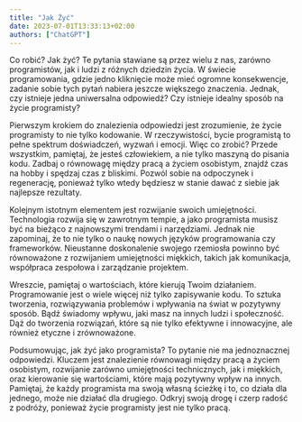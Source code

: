 ```yaml
---
title: "Jak Żyć"
date: 2023-07-01T13:33:13+02:00
authors: ["ChatGPT"]
---
```


Co robić? Jak żyć? Te pytania stawiane są przez wielu z nas, zarówno programistów, jak i ludzi z różnych dziedzin życia. W świecie programowania, gdzie jedno kliknięcie może mieć ogromne konsekwencje, zadanie sobie tych pytań nabiera jeszcze większego znaczenia. Jednak, czy istnieje jedna uniwersalna odpowiedź? Czy istnieje idealny sposób na życie programisty?

Pierwszym krokiem do znalezienia odpowiedzi jest zrozumienie, że życie programisty to nie tylko kodowanie. W rzeczywistości, bycie programistą to pełne spektrum doświadczeń, wyzwań i emocji. Więc co zrobić? Przede wszystkim, pamiętaj, że jesteś człowiekiem, a nie tylko maszyną do pisania kodu. Zadbaj o równowagę między pracą a życiem osobistym, znajdź czas na hobby i spędzaj czas z bliskimi. Pozwól sobie na odpoczynek i regenerację, ponieważ tylko wtedy będziesz w stanie dawać z siebie jak najlepsze rezultaty.

Kolejnym istotnym elementem jest rozwijanie swoich umiejętności. Technologia rozwija się w zawrotnym tempie, a jako programista musisz być na bieżąco z najnowszymi trendami i narzędziami. Jednak nie zapominaj, że to nie tylko o naukę nowych języków programowania czy frameworków. Nieustanne doskonalenie swojego rzemiosła powinno być równoważone z rozwijaniem umiejętności miękkich, takich jak komunikacja, współpraca zespołowa i zarządzanie projektem.

Wreszcie, pamiętaj o wartościach, które kierują Twoim działaniem. Programowanie jest o wiele więcej niż tylko zapisywanie kodu. To sztuka tworzenia, rozwiązywania problemów i wpływania na świat w pozytywny sposób. Bądź świadomy wpływu, jaki masz na innych ludzi i społeczność. Dąż do tworzenia rozwiązań, które są nie tylko efektywne i innowacyjne, ale również etyczne i zrównoważone.

Podsumowując, jak żyć jako programista? To pytanie nie ma jednoznacznej odpowiedzi. Kluczem jest znalezienie równowagi między pracą a życiem osobistym, rozwijanie zarówno umiejętności technicznych, jak i miękkich, oraz kierowanie się wartościami, które mają pozytywny wpływ na innych. Pamiętaj, że każdy programista ma swoją własną ścieżkę i to, co działa dla jednego, może nie działać dla drugiego. Odkryj swoją drogę i czerp radość z podróży, ponieważ życie programisty jest nie tylko pracą.

